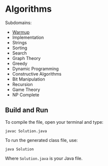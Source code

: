 # Algorithms

Subdomains:
- [Warmup](./warmup)
- Implementation
- Strings
- Sorting
- Search
- Graph Theory
- Greedy
- Dynamic Programming
- Constructive Algorithms
- Bit Manipulation
- Recursion
- Game Theory
- NP Complete

## Build and Run

To compile the file, open your terminal and type:
```
javac Solution.java
```

To run the generated class file, use:
```
java Solution
```

Where `Solution.java` is your Java file.
